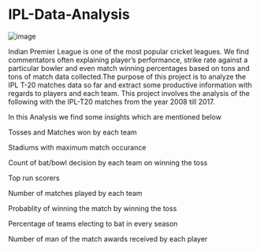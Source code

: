 # IPL-Data-Analysis
![image](https://user-images.githubusercontent.com/96813837/189466628-358fec2a-551e-442f-bcbf-ab8318109a8e.png)

Indian Premier League is one of the most popular cricket leagues. We find commentators often explaining player’s performance, strike rate against a particular bowler and even match winning percentages based on tons and tons of match data collected.The purpose of this project is to analyze the IPL T-20 matches data so far and extract some productive information with regards to players and each team. This project involves the analysis of the following with the IPL-T20 matches from the year 2008 till 2017.

In this Analysis we find some insights which are mentioned below


Tosses and Matches won by each team

Stadiums with maximum match occurance

Count of bat/bowl decision by each team on winning the toss

Top run scorers

Number of matches played by each team

Probablity of winning the match by winning the toss

Percentage of teams electing to bat in every season

Number of man of the match awards received by each player
